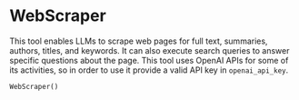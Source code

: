 # WebScraper

This tool enables LLMs to scrape web pages for full text, summaries, authors, titles, and keywords. It can also execute search queries to answer specific questions about the page. This tool uses OpenAI APIs for some of its activities, so in order to use it provide a valid API key in `openai_api_key`.

```python
WebScraper()
```